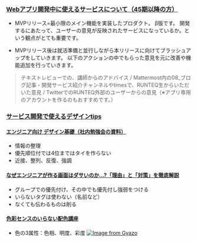 ### [Webアプリ開発中に使えるサービスについて（45期以降の方）](https://school.runteq.jp/v2/mypage/helps/articles/how_to_solve_web_application?gretel_word=Web%E3%82%A2%E3%83%97%E3%83%AA%E9%96%A2%E9%80%A3)
- MVPリリース=最小限のメイン機能を実装したプロダクト。 β版です。
開発するにあたって、ユーザーの意見が反映されたサービスになっているか。という観点がとても重要です。

- MVPリリース後は就活準備と並行しながら本リリースに向けてブラッシュアップをしていきます。
以下のアクションの中でもらった意見を元に改善や機能追加を行っていきます。
> テキストレビューでの、講師からのアドバイス / Mattermost内の08_ブログ記事・開発サービス紹介チャンネルやtimesで、RUNTEQ生からいただいた意見 / TwitterでのRUNTEQ外部のユーザーからの意見（※アプリ専用のアカウントを作るのもおすすめです。）

### [サービス開発で使えるデザインtips](https://school.runteq.jp/v2/mypage/helps/articles/design_tips?gretel_word=Web%E3%82%A2%E3%83%97%E3%83%AA%E9%96%A2%E9%80%A3)

#### [エンジニア向け デザイン基礎（社内勉強会の資料）](https://qiita.com/xrxoxcxox/items/01ae9d1515fdf794e1f5)
- 情報の整理
- 優先順位付では4位まではタイを作らない
- 近接、整列、反復、強調

#### [なぜエンジニアが作る画面はダサいのか…?「理由」と「対策」を徹底解説](https://qiita.com/mskmiki/items/544149987475719e417b)
- グループでの優先付け、その中でも優先付し強弱をつける
- いらないタグは使わない（名前など）
- なくても伝わるものは削る

#### [色彩センスのいらない配色講座](https://www.slideshare.net/slideshow/ss-9003317/9003317)
- 色の3属性：色相、明度、彩度
[![Image from Gyazo](https://i.gyazo.com/98073db5c2de82fb603a9ad07140c65f.png)](https://gyazo.com/98073db5c2de82fb603a9ad07140c65f)

